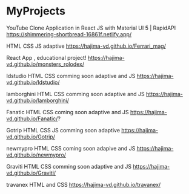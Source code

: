 # MyProjects

YouTube Clone Application in React JS with Material UI 5 | RapidAPI
https://shimmering-shortbread-16861f.netlify.app/

HTML CSS JS adaptive
https://hajima-vd.github.io/Ferrari_mag/

React App , educational project!
https://hajima-vd.github.io/monsters_rolodex/

Idstudio HTML CSS comming soon adaptive and JS
https://hajima-vd.github.io/Idstudio/

lamborghini HTML CSS comming soon adaptive and JS
https://hajima-vd.github.io/lamborghini/

Fanatic HTML CSS coming soon adaptive and JS
https://hajima-vd.github.io/Fanatic/?

Gotrip HTML CSS JS comming soon adaptive
https://hajima-vd.github.io/Gotrip/

newmypro HTML CSS coming soon adapive and JS
https://hajima-vd.github.io/newmypro/

Graviti HTML CSS comming soon adaptive and JS
https://hajima-vd.github.io/Graviti/

travanex HTML and CSS
https://hajima-vd.github.io/travanex/

